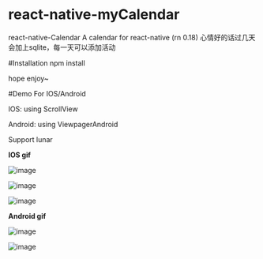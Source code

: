 # react-native-myCalendar
react-native-Calendar
A calendar for react-native (rn 0.18)
心情好的话过几天会加上sqlite，每一天可以添加活动

#Installation
npm install

hope enjoy~

#Demo
For IOS/Android

IOS: using ScrollView 

Android: using ViewpagerAndroid

Support lunar

**IOS gif**

![image](https://github.com/cqm1994617/react-native-myCalendar/blob/master/ios.gif)   

![image](https://github.com/cqm1994617/react-native-myCalendar/blob/master/ios2.gif) 

![image](https://github.com/cqm1994617/react-native-myCalendar/blob/master/ios3.gif) 

**Android gif**

![image](https://github.com/cqm1994617/react-native-myCalendar/blob/master/android.gif)

![image](https://github.com/cqm1994617/react-native-myCalendar/blob/master/android2.gif) 
